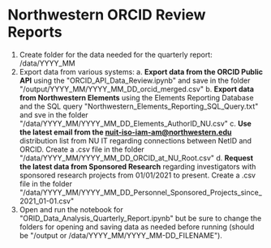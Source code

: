 # Northwestern ORCID Review Reports

1. Create folder for the data needed for the quarterly report: /data/YYYY_MM 
2. Export data from various systems:
  a. **Export data from the ORCID Public API** using the "ORCID_API_Data_Review.ipynb" and save in the folder "/output/YYYY_MM/YYYY_MM_DD_orcid_merged.csv"
  b. **Export data from Northwestern Elements** using the Elements Reporting Database and the SQL query "Northwestern_Elements_Reporting_SQL_Query.txt" and sve in the folder "/data/YYYY_MM/YYYY_MM_DD_Elements_AuthorID_NU.csv"
  c. **Use the latest email from the nuit-iso-iam-am@northwestern.edu** distribution list from NU IT regarding connections between NetID and ORCID. Create a .csv file in the folder "/data/YYYY_MM/YYYY_MM_DD_ORCID_at_NU_Root.csv"
  d. **Request the latest data from Sponsored Research** regarding investigators with sponsored research projects from 01/01/2021 to present. Create a .csv file in the folder "/data/YYYY_MM/YYYY_MM_DD_Personnel_Sponsored_Projects_since_2021_01-01.csv" 
3. Open and run the notebook for "ORID_Data_Analysis_Quarterly_Report.ipynb" but be sure to change the folders for opening and saving data as needed before running (should be "/output or /data/YYYY_MM/YYYY_MM-DD_FILENAME"). 
